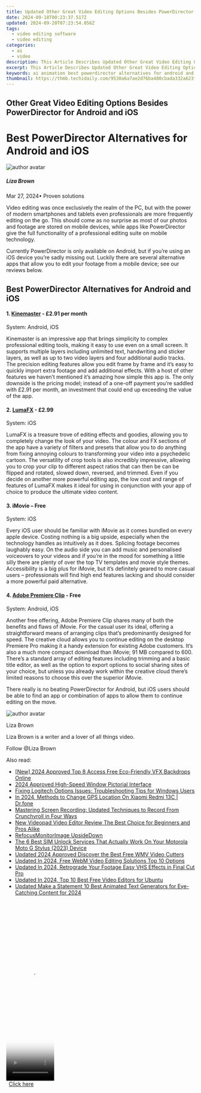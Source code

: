 ```yaml
---
title: Updated Other Great Video Editing Options Besides PowerDirector for Android and iOS
date: 2024-09-18T00:23:37.517Z
updated: 2024-09-20T07:23:54.056Z
tags: 
  - video editing software
  - video editing
categories: 
  - ai
  - video
description: This Article Describes Updated Other Great Video Editing Options Besides PowerDirector for Android and iOS
excerpt: This Article Describes Updated Other Great Video Editing Options Besides PowerDirector for Android and iOS
keywords: ai animation best powerdirector alternatives for android and ios,video editing on the go top powerdirector alternatives for android ios,portrait perfection the best video editing apps for ios and android,powerdirector competitors best android and ios video editors,video editing apps similar to powerdirector for android and ios,other great video editing options besides powerdirector for android and ios,video editing on the go top powerdirector alternatives for android and ios
thumbnail: https://thmb.techidaily.com/9530a6a7ae2d76ba480cbada332a623fd47509bd2903fa4cfebcaa0c3ca3de95.jpg
---
```


## Other Great Video Editing Options Besides PowerDirector for Android and iOS

# Best PowerDirector Alternatives for Android and iOS

![author avatar](https://lh5.googleusercontent.com/-AIMmjowaFs4/AAAAAAAAAAI/AAAAAAAAABc/Y5UmwDaI7HU/s250-c-k/photo.jpg)

##### Liza Brown

 Mar 27, 2024• Proven solutions

Video editing was once exclusively the realm of the PC, but with the power of modern smartphones and tablets even professionals are more frequently editing on the go. This should come as no surprise as most of our photos and footage are stored on mobile devices, while apps like PowerDirector give the full functionality of a professional editing suite on mobile technology.

Currently PowerDirector is only available on Android, but if you’re using an iOS device you’re sadly missing out. Luckily there are several alternative apps that allow you to edit your footage from a mobile device; see our reviews below.

## Best PowerDirector Alternatives for Android and iOS

#### 1\. [Kinemaster](https://www.kinemaster.com/index.php?lang=en) \- £2.91 per month

System: Android, iOS

Kinemaster is an impressive app that brings simplicity to complex professional editing tools, making it easy to use even on a small screen. It supports multiple layers including unlimited text, handwriting and sticker layers, as well as up to two video layers and four additional audio tracks. The precision editing features allow you edit frame by frame and it’s easy to quickly import extra footage and add additional effects. With a host of other features we haven’t mentioned it’s amazing how simple this app is. The only downside is the pricing model; instead of a one-off payment you’re saddled with £2.91 per month, an investment that could end up exceeding the value of the app.

#### 2\. [LumaFX](https://luma-touch.com/lumafx/) \- £2.99

System: iOS

LumaFX is a treasure trove of editing effects and goodies, allowing you to completely change the look of your video. The colour and FX sections of the app have a variety of filters and presets that allow you to do anything from fixing annoying colours to transforming your video into a psychedelic cartoon. The versatility of crop tools is also incredibly impressive, allowing you to crop your clip to different aspect ratios that can then be can be flipped and rotated, slowed down, reversed, and trimmed. Even if you decide on another more powerful editing app, the low cost and range of features of LumaFX makes it ideal for using in conjunction with your app of choice to produce the ultimate video content.

#### 3\. iMovie – Free

System: iOS

Every iOS user should be familiar with iMovie as it comes bundled on every apple device. Costing nothing is a big upside, especially when the technology handles as intuitively as it does. Splicing footage becomes laughably easy. On the audio side you can add music and personalised voiceovers to your videos and if you’re in the mood for something a little silly there are plenty of over the top TV templates and movie style themes. Accessibility is a big plus for iMovie, but it’s definitely geared to more casual users – professionals will find high end features lacking and should consider a more powerful paid alternative.

#### 4\. [Adobe Premiere Clip](https://www.adobe.com/products/premiere-clip.html) \- Free

System: Android, iOS

Another free offering, Adobe Premiere Clip shares many of both the benefits and flaws of iMovie. For the casual user its ideal, offering a straightforward means of arranging clips that’s predominantly designed for speed. The creative cloud allows you to continue editing on the desktop Premiere Pro making it a handy extension for existing Adobe customers. It’s also a much more compact download than iMovie; 91 MB compared to 600\. There’s a standard array of editing features including trimming and a basic title editor, as well as the option to export options to social sharing sites of your choice, but unless you already work within the creative cloud there’s limited reasons to choose this over the superior iMovie.

There really is no beating PowerDirector for Android, but iOS users should be able to find an app or combination of apps to allow them to continue editing on the move.

![author avatar](https://lh5.googleusercontent.com/-AIMmjowaFs4/AAAAAAAAAAI/AAAAAAAAABc/Y5UmwDaI7HU/s250-c-k/photo.jpg)

Liza Brown

Liza Brown is a writer and a lover of all things video.

Follow @Liza Brown

<ins class="adsbygoogle"
      style="display:block"
      data-ad-client="ca-pub-7571918770474297"
      data-ad-slot="8358498916"
      data-ad-format="auto"
      data-full-width-responsive="true"></ins>

<span class="atpl-alsoreadstyle">Also read:</span>
<div><ul>
<li><a href="https://youtube-webster.techidaily.com/024-approved-top-8-access-free-eco-friendly-vfx-backdrops-online/"><u>[New] 2024 Approved Top 8 Access Free Eco-Friendly VFX Backdrops Online</u></a></li>
<li><a href="https://fox-direct.techidaily.com/2024-approved-high-speed-window-pictorial-interface/"><u>2024 Approved High-Speed Window Pictorial Interface</u></a></li>
<li><a href="https://win-solutions.techidaily.com/fixing-logitech-options-issues-troubleshooting-tips-for-windows-users/"><u>Fixing Logitech Options Issues: Troubleshooting Tips for Windows Users</u></a></li>
<li><a href="https://phone-solutions.techidaily.com/in-2024-methods-to-change-gps-location-on-xiaomi-redmi-13c-drfone-by-drfone-virtual-android/"><u>In 2024, Methods to Change GPS Location On Xiaomi Redmi 13C | Dr.fone</u></a></li>
<li><a href="https://win-howtos.techidaily.com/mastering-screen-recording-updated-techniques-to-record-from-crunchyroll-in-four-ways/"><u>Mastering Screen Recording: Updated Techniques to Record From Crunchyroll in Four Ways</u></a></li>
<li><a href="https://ai-video-apps.techidaily.com/new-videopad-video-editor-review-the-best-choice-for-beginners-and-pros-alike/"><u>New Videopad Video Editor Review The Best Choice for Beginners and Pros Alike</u></a></li>
<li><a href="https://graphic-issues.techidaily.com/refocusmonitorimage-upsidedown/"><u>RefocusMonitorImage UpsideDown</u></a></li>
<li><a href="https://sim-unlock.techidaily.com/the-6-best-sim-unlock-services-that-actually-work-on-your-motorola-moto-g-stylus-2023-device-by-drfone-android/"><u>The 6 Best SIM Unlock Services That Actually Work On Your Motorola Moto G Stylus (2023) Device</u></a></li>
<li><a href="https://ai-video-apps.techidaily.com/updated-2024-approved-discover-the-best-free-wmv-video-cutters/"><u>Updated 2024 Approved Discover the Best Free WMV Video Cutters</u></a></li>
<li><a href="https://ai-video-apps.techidaily.com/updated-in-2024-free-webm-video-editing-solutions-top-10-options/"><u>Updated In 2024, Free WebM Video Editing Solutions Top 10 Options</u></a></li>
<li><a href="https://ai-video-apps.techidaily.com/updated-in-2024-retrograde-your-footage-easy-vhs-effects-in-final-cut-pro/"><u>Updated In 2024, Retrograde Your Footage Easy VHS Effects in Final Cut Pro</u></a></li>
<li><a href="https://ai-video-apps.techidaily.com/updated-in-2024-top-10-best-free-video-editors-for-ubuntu/"><u>Updated In 2024, Top 10 Best Free Video Editors for Ubuntu</u></a></li>
<li><a href="https://ai-video-apps.techidaily.com/updated-make-a-statement-10-best-animated-text-generators-for-eye-catching-content-for-2024/"><u>Updated Make a Statement 10 Best Animated Text Generators for Eye-Catching Content for 2024</u></a></li>
</ul></div>

<!-- affiliate ads begin -->
<span id="1975658">
					<video width="128" height="480" style="cursor:pointer"
           poster="//a.impactradius-go.com/display-clicktoplayimage/1975658.png"
           onclick="if(!this.playClicked){this.play();this.setAttribute('controls',true);this.playClicked=true;}">
	   <source src="//a.impactradius-go.com/display-ad/22993-1975658">
	   <img src="//a.impactradius-go.com/display-clicktoplayimage/1975658.png" style="border: none; height: 100%; width: 100%; object-fit: contain">
	</video>
	<div style="width:80px;text-align:center"><a href="javascript:window.open(decodeURIComponent('https%3A%2F%2Fhomestyler.sjv.io%2Fc%2F5597632%2F1975658%2F22993'), '_blank');void(0);">Click here</a></div>
</span>
<img height="0" width="0" src="https://imp.pxf.io/i/5597632/1975658/22993" style="position:absolute;visibility:hidden;" border="0" />
<!-- affiliate ads end -->

